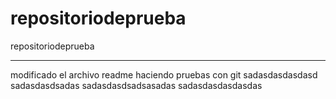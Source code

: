 repositoriodeprueba
===================

repositoriodeprueba


--------------------------
modificado el archivo readme haciendo pruebas con git
sadasdasdasdasd
sadasdasdsadas
sadasdasdsadsasadas
sadasdasdasdasdas
